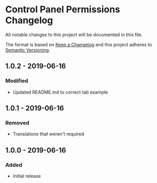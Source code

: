 # Control Panel Permissions Changelog

All notable changes to this project will be documented in this file.

The format is based on [Keep a Changelog](http://keepachangelog.com/) and this project adheres to [Semantic Versioning](http://semver.org/).

## 1.0.2 - 2019-06-16
### Modified
- Updated README.md to correct tab example

## 1.0.1 - 2019-06-16
### Removed
- Translations that weren't required

## 1.0.0 - 2019-06-16
### Added
- Initial release
